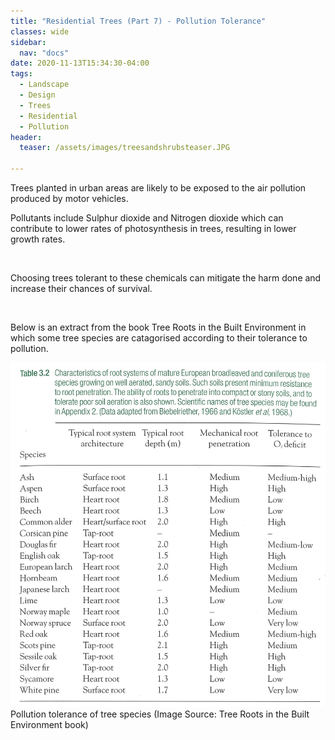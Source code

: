 ```yaml
---
title: "Residential Trees (Part 7) - Pollution Tolerance"
classes: wide
sidebar:
  nav: "docs"
date: 2020-11-13T15:34:30-04:00
tags:
  - Landscape
  - Design
  - Trees
  - Residential
  - Pollution
header:
  teaser: /assets/images/treesandshrubsteaser.JPG
  
---
```


Trees planted in urban areas are likely to be exposed to the air pollution produced by motor vehicles. 

<p style="text-align: justify;">

Pollutants include Sulphur dioxide and Nitrogen dioxide which can contribute to lower rates of photosynthesis in trees, resulting in lower growth rates. 

<br>

Choosing trees tolerant to these chemicals can mitigate the harm done and increase their chances of survival.

<br>

Below is an extract from the book Tree Roots in the Built Environment in which some tree species are catagorised according to their tolerance to pollution.

</p>

<img src="/assets/images/root system table.jpg" alt="">
<figcaption>Pollution tolerance of tree species (Image Source: Tree Roots in the Built Environment book)</figcaption>
